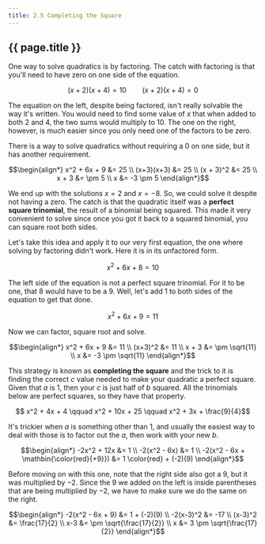 ```yaml
---
title: 2.5 Completing the Square
---
```


## {{ page.title }}

One way to solve quadratics is by factoring. The catch with factoring is that you'll need to have zero on one side of the equation.

$$(x+2)(x+4) = 10 \qquad (x+2)(x+4) = 0 $$

The equation on the left, despite being factored, isn't really solvable the way it's written. You would need to find some value of $x$ that when added to both 2 and 4, the two sums would multiply to 10. The one on the right, however, is much easier since you only need one of the factors to be zero.

There is a way to solve quadratics without requiring a 0 on one side, but it has another requirement.

$$\begin{align*}
x^2 + 6x + 9 &= 25 \\
(x+3)(x+3) &= 25 \\
(x + 3)^2 &= 25 \\
x + 3 &= \pm 5 \\
x &= -3 \pm 5
\end{align*}$$

We end up with the solutions $x=2$ and $x=-8$. So, we could solve it despite not having a zero. The catch is that the quadratic itself was a **perfect square trinomial**, the result of a binomial being squared. This made it very convenient to solve since once you got it back to a squared binomial, you can square root both sides.

Let's take this idea and apply it to our very first equation, the one where solving by factoring didn't work. Here it is in its unfactored form.

$$ x^2 + 6x + 8 = 10 $$

The left side of the equation is not a perfect square trinomial. For it to be one, that 8 would have to be a 9. Well, let's add 1 to both sides of the equation to get that done.

$$ x^2 + 6x + 9 = 11 $$

Now we can factor, square root and solve.

$$\begin{align*}
x^2 + 6x + 9 &= 11 \\
(x+3)^2 &= 11 \\
x + 3 &= \pm \sqrt{11} \\
x &= -3 \pm \sqrt{11}
\end{align*}$$

This strategy is known as **completing the square** and the trick to it is finding the correct $c$ value needed to make your quadratic a perfect square. Given that $a$ is 1, then your $c$ is just half of $b$ squared. All the trinomials below are perfect squares, so they have that property.

$$ x^2 + 4x + 4 \qquad x^2 + 10x + 25 \qquad x^2 + 3x + \frac{9}{4}$$

It's trickier when $a$ is something other than 1, and usually the easiest way to deal with those is to factor out the $a$, then work with your new $b$.

$$\begin{align*}
-2x^2 + 12x &= 1 \\
-2(x^2 - 6x) &= 1 \\
-2(x^2 - 6x + \mathbin{\color{red}{+9}}) &= 1 \color{red} + (-2)(9)
\end{align*}$$

Before moving on with this one, note that the right side also got a 9, but it was multiplied by −2. Since the 9 we added on the left is inside parentheses that are being multiplied by −2, we have to make sure we do the same on the right.

$$\begin{align*}
-2(x^2 - 6x + 9) &= 1 + (-2)(9) \\
-2(x-3)^2 &= -17 \\
(x-3)^2 &= \frac{17}{2} \\
x-3 &= \pm \sqrt{\frac{17}{2}} \\
x &= 3 \pm \sqrt{\frac{17}{2}}
\end{align*}$$
